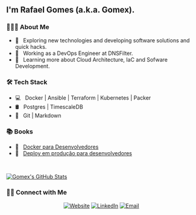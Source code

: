 <h2>I'm Rafael Gomes (a.k.a. Gomex).</h2>

<h3> 👨🏻‍💻 About Me </h3>

- 🤔 &nbsp; Exploring new technologies and developing software solutions and quick hacks.
- 💼 &nbsp; Working as a DevOps Engineer at DNSFilter.
- 🌱 &nbsp; Learning more about Cloud Architecture, IaC and Sofware Development.

<h3>🛠 Tech Stack</h3>

- 💻 &nbsp; Docker | Ansible | Terraform | Kubernetes | Packer
- 🛢 &nbsp; Postgres | TimescaleDB
- 🔧 &nbsp; Git | Markdown

<h3>📚 Books</h3>

- 📘 &nbsp; [Docker para Desenvolvedores](https://leanpub.com/dockerparadesenvolvedores)
- 📘 &nbsp; [Deploy em produção para desenvolvedores](https://leanpub.com/deployemprodparadevs)

<br/>

[![Gomex's GitHub Stats](https://github-readme-stats.vercel.app/api?username=gomex&show_icons=true)](https://github.com/gomex)

<h3> 🤝🏻 Connect with Me </h3>

<p align="center">
<a href="https://gomex.me/"><img alt="Website" src="https://img.shields.io/badge/Website-gomex.me-blue?style=flat-square&logo=google-chrome"></a>
<a href="https://www.linkedin.com/in/rbgomes/"><img alt="LinkedIn" src="https://img.shields.io/badge/LinkedIn-Rafael%20Brito%20Gomes-blue?style=flat-square&logo=linkedin"></a>
<a href="mailto:me@gomex.me"><img alt="Email" src="https://img.shields.io/badge/Email-me@gomex.me-blue?style=flat-square&logo=gmail"></a>
</p>
